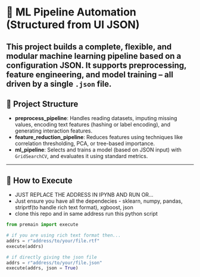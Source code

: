 # 🧠 ML Pipeline Automation (Structured from UI JSON)
This project builds a complete, flexible, and modular machine learning pipeline based on a configuration JSON. It supports preprocessing, feature engineering, and model training – all driven by a single `.json` file.
---

## 📁 Project Structure
- **preprocess_pipeline**: Handles reading datasets, imputing missing values, encoding text features (hashing or label encoding), and generating interaction features.
- **feature_reduction_pipeline**: Reduces features using techniques like correlation thresholding, PCA, or tree-based importance.
- **ml_pipeline**: Selects and trains a model (based on JSON input) with `GridSearchCV`, and evaluates it using standard metrics.
---

## 🚀 How to Execute
- JUST REPLACE THE ADDRESS IN IPYNB AND RUN OR...
- Just ensure you have all the dependecies - sklearn, numpy, pandas, striprtf(to handle rich text format), xgboost, json
- clone this repo and in same address run this python script
```python
from premain import execute

# if you are using rich text format then...
addrs = r"address/to/your/file.rtf"
execute(addrs)

# if directly giving the json file
addrs = r"address/to/your/file.json"
execute(addrs, json = True)
```
